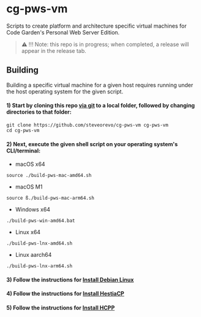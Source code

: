 # cg-pws-vm
Scripts to create platform and architecture specific virtual machines for Code Garden's Personal Web Server Edition.

> :warning: !!! Note: this repo is in progress; when completed, a release will appear in the release tab.

## Building
Building a specific virtual machine for a given host requires running under the host operating system for the given script.

#### 1) Start by cloning this repo [via git](https://git-scm.com) to a local folder, followed by changing directories to that folder:
```
git clone https://github.com/steveorevo/cg-pws-vm cg-pws-vm
cd cg-pws-vm
```

#### 2) Next, execute the given shell script on your operating system's CLI/terminal:

* macOS x64
```
source ./build-pws-mac-amd64.sh
```
* macOS M1
```
source ß./build-pws-mac-arm64.sh
```
* Windows x64
```
./build-pws-win-amd64.bat
```
* Linux x64
```
./build-pws-lnx-amd64.sh
```
* Linux aarch64
```
./build-pws-lnx-arm64.sh
```

#### 3) Follow the instructions for **[Install Debian Linux](install-debian-linux.md)**

#### 4) Follow the instructions for **[Install HestiaCP](install-hestiacp.md)**

#### 5) Follow the instructions for **[Install HCPP](install-hcpp.md)**
